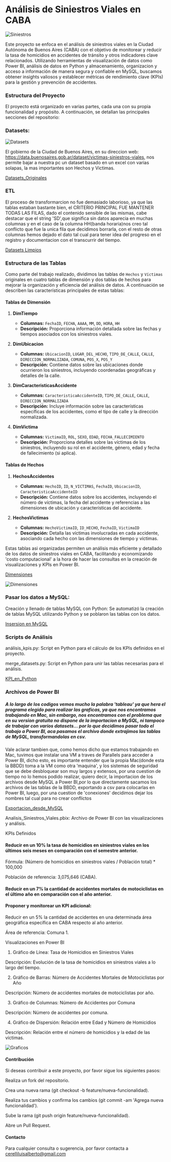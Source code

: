 # Análisis de Siniestros Viales en CABA

![Siniestros](Imagenes/03.png)

Este proyecto se enfoca en el análisis de siniestros viales en la Ciudad Autónoma de Buenos Aires (CABA) con el objetivo de monitorear y reducir la tasa de homicidios en accidentes de tránsito y otros indicadores clave relacionados. Utilizando herramientas de visualización de datos como Power BI, análisis de datos en Python y almacenamiento, organizacion y acceso a información de manera segura y confiable en MySQL, buscamos obtener insights valiosos y establecer métricas de rendimiento clave (KPIs) para la gestión y prevención de accidentes.



### Estructura del Proyecto
El proyecto está organizado en varias partes, cada una con su propia funcionalidad y propósito. A continuación, se detallan las principales secciones del repositorio:

### Datasets: 

![Datasets](Imagenes/02.png)

El gobierno de la Ciudad de Buenos Aires, en su direccion web: https://data.buenosaires.gob.ar/dataset/victimas-siniestros-viales, nos permite bajar a nuestra pc un dataset basado en un excel con varias solapas, la mas importantes son Hechos y Victimas.

[Datasets_Originales](Datasets_originales)

### ETL 

El proceso de transformarcion no fue demasiado laborioso, ya que las tablas estaban bastante bien, el CRITERIO PRINCIPAL FUE MANTENER TODAS LAS FILAS, dado el contenido sensible de las mismas, cabe destacar que el string 'SD',que significa sin datos aparecia en muchas columnas y en el caso de la columna HH(banda horaria)nos creo tal conflicto que fue la unica fila que decidimos borrarla, con el resto de otras columnas hemos dejado el dato tal cual para tener idea del progreso en el registro y documentacion con el transcurrir del tiempo.

[Datasets Limpios](ETL)

### Estructura de las Tablas

Como parte del trabajo realizado, dividimos las tablas de `Hechos` y `Víctimas` originales en cuatro tablas de dimensión y dos tablas de hechos para mejorar la organización y eficiencia del análisis de datos. A continuación se describen las características principales de estas tablas:

#### Tablas de Dimensión

1. **DimTiempo**
   - **Columnas:** `FechaID`, `FECHA`, `AAAA`, `MM`, `DD`, `HORA`, `HH`
   - **Descripción:** Proporciona información detallada sobre las fechas y tiempos asociados con los siniestros viales.

2. **DimUbicacion**
   - **Columnas:** `UbicacionID`, `LUGAR_DEL_HECHO`, `TIPO_DE_CALLE`, `CALLE`, `DIRECCION_NORMALIZADA`, `COMUNA`, `POS_X`, `POS_Y`
   - **Descripción:** Contiene datos sobre las ubicaciones donde ocurrieron los siniestros, incluyendo coordenadas geográficas y detalles de la calle.

3. **DimCaracteristicasAccidente**
   - **Columnas:** `CaracteristicaAccidenteID`, `TIPO_DE_CALLE`, `CALLE`, `DIRECCION_NORMALIZADA`
   - **Descripción:** Incluye información sobre las características específicas de los accidentes, como el tipo de calle y la dirección normalizada.

4. **DimVictima**
   - **Columnas:** `VictimaID`, `ROL`, `SEXO`, `EDAD`, `FECHA_FALLECIMIENTO`
   - **Descripción:** Proporciona detalles sobre las víctimas de los siniestros, incluyendo su rol en el accidente, género, edad y fecha de fallecimiento (si aplica).

#### Tablas de Hechos

1. **HechosAccidentes**
   - **Columnas:** `HechoID`, `ID`, `N_VICTIMAS`, `FechaID`, `UbicacionID`, `CaracteristicaAccidenteID`
   - **Descripción:** Contiene datos sobre los accidentes, incluyendo el número de víctimas, la fecha del accidente y referencias a las dimensiones de ubicación y características del accidente.

2. **HechosVictimas**
   - **Columnas:** `HechoVictimaID`, `ID_HECHO`, `FechaID`, `VictimaID`
   - **Descripción:** Detalla las víctimas involucradas en cada accidente, asociando cada hecho con las dimensiones de tiempo y víctimas.

Estas tablas asi organizadas permiten un análisis más eficiente y detallado de los datos de siniestros viales en CABA, facilitando y economizando 'costo computacional' a la hora de hacer las consultas en la creación de visualizaciones y KPIs en Power BI.

[Dimensiones](dimensiones)

![Dimensiones](Imagenes/04.png)

### Pasar los datos a MySQL:

Creación y llenado de tablas MySQL con Python: Se automatizó la creación de tablas MySQL utilizando Python y se poblaron las tablas con los datos.

[Insersion en MySQL](MySQL)

### Scripts de Análisis
análisis_kpis.py: Script en Python para el cálculo de los KPIs definidos en el proyecto.

merge_datasets.py: Script en Python para unir las tablas necesarias para el análisis.

[KPI_en_Python](kpi)

### Archivos de Power BI

##### A lo largo de los codigos vemos mucho la palabra 'tableau' ya que hera el programa elegido para realizar las graficas, ya que nos encontramos trabajando en Mac, sin embargo, nos encontramos con el problema que en su version gratuita no dispone de la importacion a MySQL, ni tampoco de trabajar con varios datasets... por lo que decidimos pasar todo el trabajo a Power BI, aca pasamos el archivo donde extrajimos las tablas de MySQL, transformandolas en csv.

Vale aclarar tambien que, como hemos dicho que estamos trabajando en Mac, tuvimos que instalar una VM a traves de Parallels para acceder a Power BI, dicho esto, es importante entender que la propia Mac(donde esta la BBDD) toma a la VM como otra 'maquina', y los sistemas de seguridad que se debe desbloquear son muy largos y extensos, por una cuestion de tiempo no lo hemos podido realizar, quiero decir, la importacion de los archivos desde MySQL a Power BI,por lo que directamente sacamos los archivos de las tablas de la BBDD, exportando a csv para colocarlas en Power BI, luego, por una cuestion de 'conexiones' decidimos dejar los nombres tal cual para no crear conflictos

[Exportacion_desde_MySQL](exportar_csv_desde_mysql)

Analisis_Siniestros_Viales.pbix: Archivo de Power BI con las visualizaciones y análisis.

KPIs Definidos

#### Reducir en un 10% la tasa de homicidios en siniestros viales en los últimos seis meses en comparación con el semestre anterior.

Fórmula: (Número de homicidios en siniestros viales / Población total) * 100,000

Población de referencia: 3,075,646 (CABA).

#### Reducir en un 7% la cantidad de accidentes mortales de motociclistas en el último año en comparación con el año anterior.

#### Proponer y monitorear un KPI adicional: 

Reducir en un 5% la cantidad de accidentes en una determinada área geográfica específica en CABA respecto al año anterior.

Área de referencia: Comuna 1.

Visualizaciones en Power BI

1. Gráfico de Línea: Tasa de Homicidios en Siniestros Viales
 
Descripción: Evolución de la tasa de homicidios en siniestros viales a lo largo del tiempo.


2. Gráfico de Barras: Número de Accidentes Mortales de Motociclistas por Año
   
Descripción: Número de accidentes mortales de motociclistas por año.

3. Gráfico de Columnas: Número de Accidentes por Comuna
   
Descripción: Número de accidentes por comuna.


4. Gráfico de Dispersión: Relación entre Edad y Número de Homicidios
   
Descripción: Relación entre el número de homicidios y la edad de las víctimas.

![Graficos](Imagenes/Captura1.png)



#### Contribución

Si deseas contribuir a este proyecto, por favor sigue los siguientes pasos:

Realiza un fork del repositorio.

Crea una nueva rama (git checkout -b feature/nueva-funcionalidad).

Realiza tus cambios y confirma los cambios (git commit -am 'Agrega nueva funcionalidad').

Sube la rama (git push origin feature/nueva-funcionalidad).

Abre un Pull Request.

#### Contacto

Para cualquier consulta o sugerencia, por favor contacta a cerelliluisalberto@gmail.com
